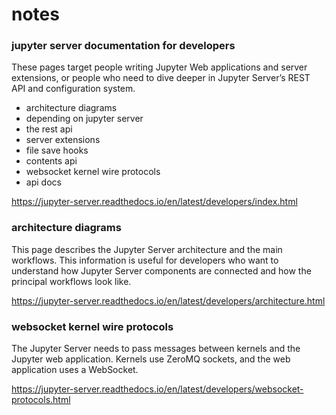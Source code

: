 # notes

### jupyter server documentation for developers

These pages target people writing Jupyter Web applications and server
extensions, or people who need to dive deeper in Jupyter Server’s REST API
and configuration system.

- architecture diagrams
- depending on jupyter server
- the rest api
- server extensions
- file save hooks
- contents api
- websocket kernel wire protocols
- api docs

https://jupyter-server.readthedocs.io/en/latest/developers/index.html

### architecture diagrams

This page describes the Jupyter Server architecture and the main workflows.
This information is useful for developers who want to understand how Jupyter
Server components are connected and how the principal workflows look like.

https://jupyter-server.readthedocs.io/en/latest/developers/architecture.html

### websocket kernel wire protocols

The Jupyter Server needs to pass messages between kernels and the Jupyter web
application. Kernels use ZeroMQ sockets, and the web application uses a WebSocket.

https://jupyter-server.readthedocs.io/en/latest/developers/websocket-protocols.html
